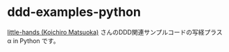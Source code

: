 # ddd-examples-python
[little-hands (Koichiro Matsuoka)](https://github.com/little-hands) さんのDDD関連サンプルコードの写経プラスα in Python です。
